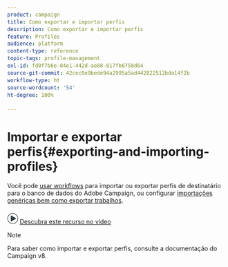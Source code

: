 ```yaml
---
product: campaign
title: Como exportar e importar perfis
description: Como exportar e importar perfis
feature: Profiles
audience: platform
content-type: reference
topic-tags: profile-management
exl-id: fd0f7b6e-84e1-442d-ae88-817fb6758d64
source-git-commit: 42cec0e9bede94a2995a5ad442822512bda14f2b
workflow-type: ht
source-wordcount: '54'
ht-degree: 100%

---
```


# Importar e exportar perfis{#exporting-and-importing-profiles}



Você pode [usar workflows](#use-workflows) para importar ou exportar perfis de destinatário para o banco de dados do Adobe Campaign, ou configurar [importações genéricas bem como exportar trabalhos](#create-jobs).

![](assets/do-not-localize/how-to-video.png) [Descubra este recurso no vídeo](#import-profiles-video)

>[!NOTE]
>
>Para saber como importar e exportar perfis, consulte a documentação do Campaign v8.


<!--

## Use workflows{#use-workflows}

Exports and imports are configured in dedicated templates executed through workflows via import and export activities. They can be repeated automatically according to a schedule, for example to automate data exchange between several information systems. [Learn more](../../platform/using/import-export-workflows.md#best-practices-when-importing-data)

If necessary, you can create an occasional import or export job via the **[!UICONTROL Generic imports and exports]** feature described below.

## Create jobs{#create-jobs}

To configure and execute data imports and exports jobs, go to the **[!UICONTROL Profiles and targets]** tab and click the **[!UICONTROL Jobs]** link. [Learn more](../../platform/using/about-generic-imports-exports.md)

![](assets/s_ncs_user_interface_import_link.png)


## Tutorial video {#import-profiles-video}

This video explains how to import profiles in Adobe Campaign, for an occasional import.

>[!VIDEO](https://video.tv.adobe.com/v/31867?quality=12&captions=por_br)

Additional Campaign Classic how-to videos are available [here](https://experienceleague.adobe.com/docs/campaign-classic-learn/tutorials/overview.html?lang=pt-BR).
-->